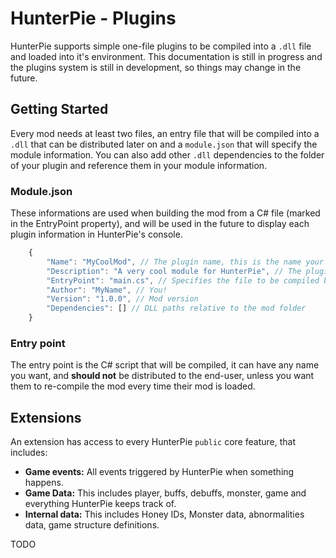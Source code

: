 # HunterPie - Plugins

HunterPie supports simple one-file plugins to be compiled into a `.dll` file and loaded into it's environment. This documentation is still in progress and the plugins system is still in development, so things may change in the future.

## Getting Started

Every mod needs at least two files, an entry file that will be compiled into a `.dll` that can be distributed later on and a `module.json` that will specify the module information. You can also add other `.dll` dependencies to the folder of your plugin and reference them in your module information.

### Module.json

These informations are used when building the mod from a C# file (marked in the EntryPoint property), and will be used in the future to display each plugin information in HunterPie's console.

```js
    {
        "Name": "MyCoolMod", // The plugin name, this is the name your dll will receive after the build
        "Description": "A very cool module for HunterPie", // The plugin description
        "EntryPoint": "main.cs", // Specifies the file to be compiled by HunterPie
        "Author": "MyName", // You!
        "Version": "1.0.0", // Mod version 
        "Dependencies": [] // DLL paths relative to the mod folder
    }
```

### Entry point

The entry point is the C# script that will be compiled, it can have any name you want, and **should not** be distributed to the end-user, unless you want them to re-compile the mod every time their mod is loaded.

## Extensions

An extension has access to every HunterPie `public` core feature, that includes:
- **Game events:** All events triggered by HunterPie when something happens.
- **Game Data:** This includes player, buffs, debuffs, monster, game and everything HunterPie keeps track of.
- **Internal data:** This includes Honey IDs, Monster data, abnormalities data, game structure definitions.

TODO

